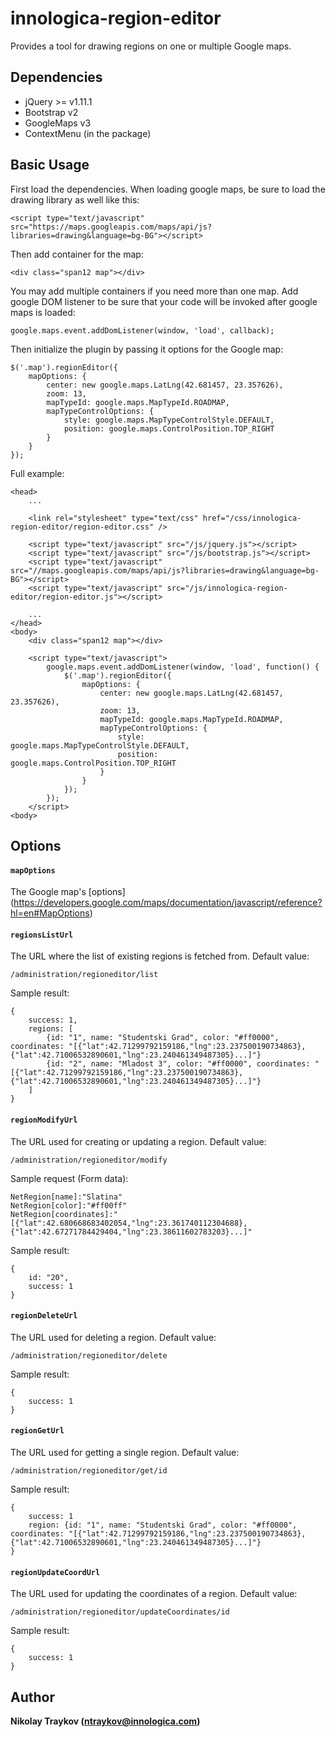 # innologica-region-editor

Provides a tool for drawing regions on one or multiple Google maps.

## Dependencies

* jQuery >= v1.11.1
* Bootstrap v2
* GoogleMaps v3
* ContextMenu (in the package)

## Basic Usage

First load the dependencies. When loading google maps, be sure to load the drawing library as well like this:

    <script type="text/javascript" src="https://maps.googleapis.com/maps/api/js?libraries=drawing&language=bg-BG"></script>

Then add container for the map:

    <div class="span12 map"></div>

You may add multiple containers if you need more than one map.
Add google DOM listener to be sure that your code will be invoked after google maps is loaded:

    google.maps.event.addDomListener(window, 'load', callback);

Then initialize the plugin by passing it options for the Google map:

    $('.map').regionEditor({
        mapOptions: {
            center: new google.maps.LatLng(42.681457, 23.357626),
            zoom: 13,
            mapTypeId: google.maps.MapTypeId.ROADMAP,
            mapTypeControlOptions: {
                style: google.maps.MapTypeControlStyle.DEFAULT,
                position: google.maps.ControlPosition.TOP_RIGHT
            }
        }
    });

Full example:

    <head>
        ...

        <link rel="stylesheet" type="text/css" href="/css/innologica-region-editor/region-editor.css" />

        <script type="text/javascript" src="/js/jquery.js"></script>
        <script type="text/javascript" src="/js/bootstrap.js"></script>
        <script type="text/javascript" src="//maps.googleapis.com/maps/api/js?libraries=drawing&language=bg-BG"></script>
        <script type="text/javascript" src="/js/innologica-region-editor/region-editor.js"></script>        
        
        ...
    </head>
    <body>
        <div class="span12 map"></div>

        <script type="text/javascript">
            google.maps.event.addDomListener(window, 'load', function() {
                $('.map').regionEditor({
                    mapOptions: {
                        center: new google.maps.LatLng(42.681457, 23.357626),
                        zoom: 13,
                        mapTypeId: google.maps.MapTypeId.ROADMAP,
                        mapTypeControlOptions: {
                            style: google.maps.MapTypeControlStyle.DEFAULT,
                            position: google.maps.ControlPosition.TOP_RIGHT
                        }
                    }
                });
            });
        </script>
    <body>

## Options

#### `mapOptions`

The Google map's [options] (https://developers.google.com/maps/documentation/javascript/reference?hl=en#MapOptions)

#### ```regionsListUrl```

The URL where the list of existing regions is fetched from. Default value: 

`/administration/regioneditor/list`

Sample result:

    {
        success: 1, 
        regions: [
            {id: "1", name: "Studentski Grad", color: "#ff0000", coordinates: "[{"lat":42.71299792159186,"lng":23.237500190734863},{"lat":42.71006532890601,"lng":23.240461349487305}...]"}
            {id: "2", name: "Mladost 3", color: "#ff0000", coordinates: "[{"lat":42.71299792159186,"lng":23.237500190734863},{"lat":42.71006532890601,"lng":23.240461349487305}...]"}
        ]
    }

#### ```regionModifyUrl```

The URL used for creating or updating a region. Default value: 

`/administration/regioneditor/modify`

Sample request (Form data):

    NetRegion[name]:"Slatina"
    NetRegion[color]:"#ff00ff"
    NetRegion[coordinates]:"[{"lat":42.680668683402054,"lng":23.361740112304688},{"lat":42.67271784429404,"lng":23.38611602783203}...]"

Sample result:

    {
        id: "20",
        success: 1
    }
    
#### ```regionDeleteUrl```

The URL used for deleting a region. Default value: 

`/administration/regioneditor/delete`

Sample result:

    {
        success: 1
    }
        
#### ```regionGetUrl```

The URL used for getting a single region. Default value: 

`/administration/regioneditor/get/id`

Sample result:

    {
        success: 1
        region: {id: "1", name: "Studentski Grad", color: "#ff0000", coordinates: "[{"lat":42.71299792159186,"lng":23.237500190734863},{"lat":42.71006532890601,"lng":23.240461349487305}...]"}
    }
    
#### ```regionUpdateCoordUrl```

The URL used for updating the coordinates of a region. Default value: 

`/administration/regioneditor/updateCoordinates/id`

Sample result:

    {
        success: 1
    }

## Author

**Nikolay Traykov (<ntraykov@innologica.com>)**
